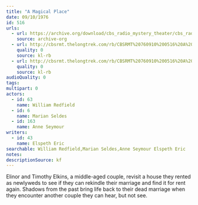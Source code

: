 ```yaml
---
title: "A Magical Place"
date: 09/10/1976
id: 516
urls: 
  - url: https://archive.org/download/cbs_radio_mystery_theater/cbs_radio_mystery_theater-0501-0550.zip/cbs_radio_mystery_theater-0501-0550%2Fcbsrmt_0516_a_magical_place.mp3
    source: archive-org
  - url: http://cbsrmt.thelongtrek.com/rb/CBSRMT%20760910%200516%20A%20Magical%20Place_wuwm_rb.mp3
    quality: 0
    source: kl-rb
  - url: http://cbsrmt.thelongtrek.com/rb/CBSRMT%20760910%200516%20A%20Magical%20Place_wbbm_rb.mp3
    quality: 0
    source: kl-rb
audioQuality: 0
tags: 
multipart: 0
actors:  
  - id: 63
    name: William Redfield  
  - id: 6
    name: Marian Seldes  
  - id: 163
    name: Anne Seymour
writers:  
  - id: 43
    name: Elspeth Eric
searchable: William Redfield,Marian Seldes,Anne Seymour Elspeth Eric
notes: 
descriptionSource: kf
---
```

Elinor and Timothy Elkins, a middle-aged couple, revisit a house they rented as newlyweds to see if they can rekindle their marriage and find it for rent again. Shadows from the past bring life back to their dead marriage when they encounter another couple they can hear, but not see.
